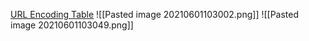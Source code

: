 [URL Encoding Table](https://www.w3schools.com/tags/ref_urlencode.ASP)
![[Pasted image 20210601103002.png]]
![[Pasted image 20210601103049.png]]